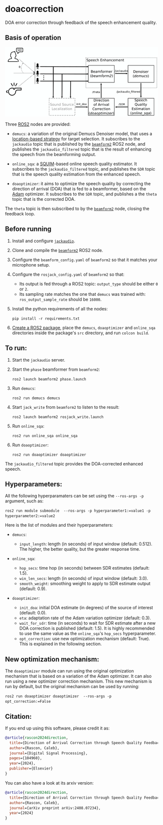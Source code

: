 # doacorrection
DOA error correction through feedback of the speech enhancement quality.

## Basis of operation

![Diagram of the whole system](/images/proposedsystem.png?raw=true)

Three [ROS2](https://docs.ros.org/) nodes are provided:

- `demucs`: a variation of the original Demucs Denoiser model, that uses a [location-based strategy](https://github.com/balkce/demucstargetsel) for target selection. It subscribes to the `jackaudio` topic that is published by the [`beamform2`](https://github.com/balkce/beamform2) ROS2 node, and publishes the `jackaudio_filtered` topic that is the result of enhancing the speech from the beamforming output.

- `online_sqa`: a [SQUIM](https://pytorch.org/audio/main/tutorials/squim_tutorial.html)-based online speech quality estimator. It subscribes to the `jackaudio_filtered` topic, and publishes the `SDR` topic that is the speech quality estimation from the enhanced speech.

- `doaoptimizer`: it aims to optimize the speech quality by correcting the direction of arrival (DOA) that is fed to a beamformer, based on the [Adam](https://pytorch.org/docs/stable/generated/torch.optim.Adam.html) optimizer. It subscribes to the `SDR` topic, and publishes a the `theta` topic that is the corrected DOA.

The `theta` topic is then subscribed to by the [`beamform2`](https://github.com/balkce/beamform2) node, closing the feedback loop.

## Before running

1. Install and configure [`jackaudio`](https://jackaudio.org/).

2. Clone and compile the [`beamform2`](https://github.com/balkce/beamform2) ROS2 node.

3. Configure the `beamform_config.yaml` of `beamform2` so that it matches your microphone setup.

4. Configure the `rosjack_config.yaml` of `beamform2` so that:

   - Its output is fed through a ROS2 topic: `output_type` should be either `0` or `2`.
   - Its sampling rate matches the one that `demucs` was trained with: `ros_output_sample_rate` should be `16000`.

5. Install the python requirements of all the nodes:

   `pip install -r requirements.txt`

6. [Create a ROS2 package](https://docs.ros.org/en/humble/Tutorials/Beginner-Client-Libraries/Creating-Your-First-ROS2-Package.html), place the `demucs`, `doaoptimizer` and `online_sqa` directories inside the package's `src` directory, and run `colcon build`.

## To run:

1. Start the `jackaudio` server.

2. Start the `phase` beamformer from `beamform2`:

   `ros2 launch beamform2 phase.launch`

3. Run `demucs`:

   `ros2 run demucs demucs`

4. Start `jack_write` from `beamform2` to listen to the result:

   `ros2 launch beamform2 rosjack_write.launch`

5. Run `online_sqa`:

   `ros2 run online_sqa online_sqa`

6. Run `doaoptimizer`:

   `ros2 run doaoptimizer doaoptimizer`

The `jackaudio_filtered` topic provides the DOA-corrected enhanced speech.

## Hyperparameters:

All the following hyperparamaters can be set using the `--ros-args -p` argument, such as:

`ros2 run module submodule  --ros-args -p hyperparameter1:=value1 -p hyperparameter2:=value2`

Here is the list of modules and their hyperparameters:

- `demucs`:
  - `input_length`: length (in seconds) of input window (default: 0.512). The higher, the better quality, but the greater response time.

- `online_sqa`:
  - `hop_secs`: time hop (in seconds) between SDR estimates (default: 1.5).
  - `win_len_secs`: length (in seconds) of input window (default: 3.0).
  - `smooth_weight`: smoothing weight to apply to SDR estimate output (default: 0.9).

- `doaoptimizer`:
  - `init_doa`: initial DOA estimate (in degrees) of the source of interest (default: 0.0).
  - `eta`: adaptation rate of the Adam variation optimizer (default: 0.3).
  - `wait_for_sdr`: time (in seconds) to wait for SDR estimate after a new DOA correction is published (default: 1.5). It is highly recommended to use the same value as the `online_sqa`'s `hop_secs` hyperparameter.
  - `opt_correction`: use new optimization mechanism (default: True). This is explained in the following section.

## New optimization mechanism:

The `doaoptimizer` module can run using the original optimization mechanism that is based on a variation of the Adam optimizer. It can also run using a new optimizer correction mechanism. This new mechanism is run by default, but the original mechanism can be used by running:

   `ros2 run doaoptimizer doaoptimizer  --ros-args -p opt_correction:=False`

## Citation:

If you end up using this software, please credit it as:

```BibTex
@article{rascon2024direction,
  title={Direction of Arrival Correction through Speech Quality Feedback},
  author={Rascon, Caleb},
  journal={Digital Signal Processing},
  pages={104960},
  year={2024},
  publisher={Elsevier}
}
```
You can also have a look at its arxiv version:

```BibTex
@article{rascon2024direction,
  title={Direction of Arrival Correction through Speech Quality Feedback},
  author={Rascon, Caleb},
  journal={arXiv preprint arXiv:2408.07234},
  year={2024}
}
```

